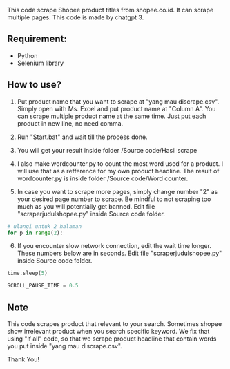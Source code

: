 This code scrape Shopee product titles from shopee.co.id. It can scrape multiple pages. This code is made by chatgpt 3. 

## Requirement:
- Python
- Selenium library

## How to use?
1. Put product name that you want to scrape at "yang mau discrape.csv". Simply open with Ms. Excel and put product name at "Column A". You can scrape multiple product name at the same time. Just put each product in new line, no need comma.

2. Run "Start.bat" and wait till the process done.

3. You will get your result inside folder /Source code/Hasil scrape

4. I also make wordcounter.py to count the most word used for a product. I will use that as a refference for my own product headline. The result of wordcounter.py is inside folder /Source code/Word counter.

5. In case you want to scrape more pages, simply change number "2" as your desired page number to scrape. Be mindful to not scraping too much as you will potentially get banned. Edit file "scraperjudulshopee.py" inside Source code folder.

```python
# ulangi untuk 2 halaman
for p in range(2):
```

6. If you encounter slow network connection, edit the wait time longer. These numbers below are in seconds. Edit file "scraperjudulshopee.py" inside Source code folder.

```python
time.sleep(5)

SCROLL_PAUSE_TIME = 0.5
```
## Note
This code scrapes product that relevant to your search. Sometimes shopee show irrelevant product when you search specific keyword. We fix that using "if all" code, so that we scrape product headline that contain words you put inside "yang mau discrape.csv". 

Thank You!